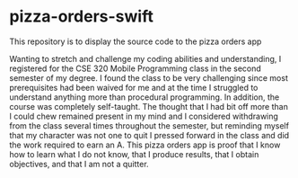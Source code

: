 # pizza-orders-swift
This repository is to display the source code to the pizza orders app

Wanting to stretch and challenge my coding abilities and understanding, I registered for the CSE 320 Mobile Programming class in the second semester of my degree. I found the class to be very challenging since most prerequisites had been waived for me and at the time I struggled to understand anything more than procedural programming. In addition, the course was completely self-taught. The thought that I had bit off more than I could chew remained present in my mind and I considered withdrawing from the class several times throughout the semester, but reminding myself that my character was not one to quit I pressed forward in the class and did the work required to earn an A. 
This pizza orders app is proof that I know how to learn what I do not know, that I produce results, that I obtain objectives, and that I am not a quitter. 
